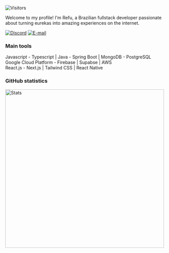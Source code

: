 <div>
  <p>
    <img alt="Visitors" src="https://api.visitorbadge.io/api/visitors?path=refusado&labelColor=%232e3440&countColor=%23c7ced9&style=flat-square&labelStyle=lower" />
  </p>

  <p>
  Welcome to my profile! I'm Refu, a Brazilian fullstack developer passionate about turning eurekas into amazing experiences on the internet.
  
  <a target="_blank" href="https://discord.com/users/412685400847679508"><img alt="Discord" src="https://img.shields.io/badge/Discord-%237289DA.svg?style=flat-square&logo=discord&logoColor=white"/></a>
  <a target="_blank" href="mailto:refusado@gmail.com"><img alt="E-mail" src="https://img.shields.io/badge/Gmail-D14836?style=flat-square&logo=gmail&logoColor=white"/></a>
  </p>
</div>

<div>
  <h3>Main tools</h3>
  Javascript - Typescript | Java - Spring Boot | MongoDB - PostgreSQL <br />
  Google Cloud Platform - Firebase | Supabse | AWS <br />
  React.js - Next.js | Tailwind CSS | React Native
</div>

<div>
  <h3>GitHub statistics</h3>
  <img width="500px" align="left" alt="Stats" src="https://github-readme-stats.vercel.app/api?username=refusado&count_private=true&show_icons=true&theme=nord&hide_title=true" />
</div>
